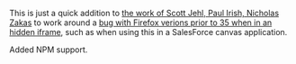 This is just a quick addition to [the work of Scott Jehl, Paul Irish, Nicholas Zakas](https://github.com/paulirish/matchMedia.js) to work around a [bug with Firefox verions prior to 35 when in an hidden iframe](https://bugzilla.mozilla.org/show_bug.cgi?id=1011330), such as when using this in a SalesForce canvas application.

Added NPM support.
